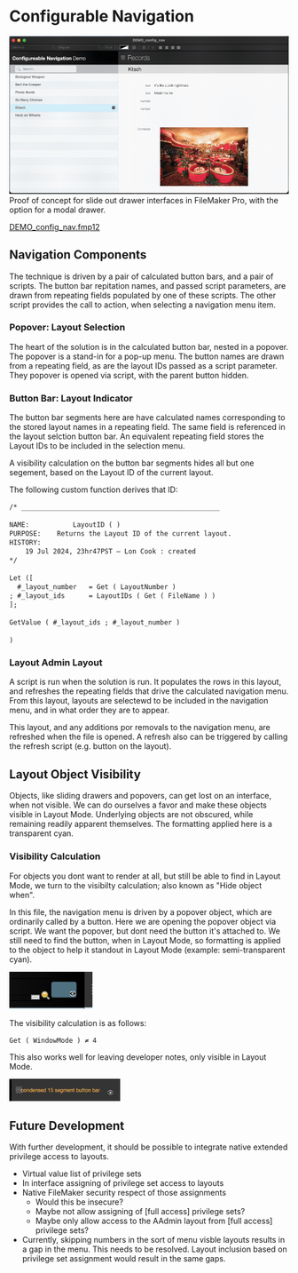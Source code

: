 # Configurable Navigation

![](./screens/DEMO_config_nav.gif)
Proof of concept for slide out drawer interfaces in FileMaker Pro, with the option for a modal drawer.

[DEMO_config_nav.fmp12](DEMO_config_nav.fmp12)


## Navigation Components
The technique is driven by a pair of calculated button bars, and a pair of scripts. The button bar repitation names, and passed script parameters, are drawn from repeating fields populated by one of these scripts. The other script provides the call to action, when selecting a navigation menu item.

### Popover: Layout Selection
The heart of the solution is in the calculated button bar, nested in a popover. The popover is a stand-in for a pop-up menu. The button names are drawn from a repeating field, as are the layout IDs passed as a script parameter. They popover is opened via script, with the parent button hidden.

### Button Bar: Layout Indicator
The button bar segments here are have calculated names corresponding to the stored layout names in a repeating field. The same field is referenced in the layout selction button bar. An equivalent repeating field stores the Layout IDs to be included in the selection menu.

A visibility calculation on the button bar segments hides all but one segement, based on the Layout ID of the current layout.

The following custom function derives that ID:

    /* __________________________________________________

    NAME:	        LayoutID ( )
    PURPOSE:    Returns the Layout ID of the current layout.
    HISTORY:
	    19 Jul 2024, 23hr47PST — Lon Cook : created
    */

    Let ([
	  #_layout_number	= Get ( LayoutNumber )
	; #_layout_ids		= LayoutIDs ( Get ( FileName ) )
	];

    GetValue ( #_layout_ids ; #_layout_number )

    )

### Layout Admin Layout
A script is run when the solution is run. It populates the rows in this layout, and refreshes the repeating fields that drive the calculated navigation menu. From this layout, layouts are selectewd to be included in the navigation menu, and in what order they are to appear.

This layout, and any additions por removals to the navigation menu, are refreshed when the file is opened. A refresh also can be triggered by calling the refresh script (e.g. button on the layout).

## Layout Object Visibility
Objects, like sliding drawers and popovers, can get lost on an interface, when not visible. We can do ourselves a favor and make these objects visible in Layout Mode. Underlying objects are not obscured, while remaining readily apparent themselves. The formatting applied here is a transparent cyan.

### Visibility Calculation
For objects you dont want to render at all, but still be able to find in Layout Mode, we turn to the visibilty calculation; also known as "Hide object when".

In this file, the navigation menu is driven by a popover object, which are ordinarily called by a button. Here we are opening the popover object via script. We want the popover, but dont need the button it's attached to. We still need to find the button, when in Layout Mode, so formatting is applied to the object to help it standout in Layout Mode (example: semi-transparent cyan).

<img src="./screens/visibility_calculation.png" width="150">

The visibility calculation is as follows:

    Get ( WindowMode ) ≠ 4

This also works well for leaving developer notes, only visible in Layout Mode.

<img src="./screens/layout_notes.png" width="200">


## Future Development
With further development, it should be possible to integrate native extended privilege access to layouts.

* Virtual value list of privilege sets
* In interface assigning of privilege set access to layouts
* Native FileMaker security respect of those assignments
    - Would this be insecure?
    - Maybe not allow assigning of [full access] privilege sets?
    - Maybe only allow access to the AAdmin layout from [full access] privilege sets?
* Currently, skipping numbers in the sort of menu visble layouts results in a gap in the menu. This needs to be resolved. Layout inclusion based on privilege set assignment would result in the same gaps.
